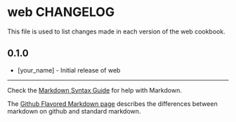 # web CHANGELOG

This file is used to list changes made in each version of the web cookbook.

## 0.1.0
- [your_name] - Initial release of web

- - -
Check the [Markdown Syntax Guide](http://daringfireball.net/projects/markdown/syntax) for help with Markdown.

The [Github Flavored Markdown page](http://github.github.com/github-flavored-markdown/) describes the differences between markdown on github and standard markdown.
